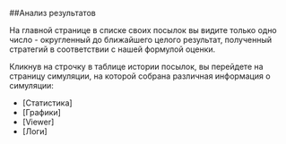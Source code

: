 ##Анализ результатов

На главной странице в списке своих посылок вы видите только одно число - округленный до ближайшего целого результат, полученный стратегий в соответствии с нашей формулой оценки. 

Кликнув на строчку в таблице истории посылок, вы перейдете на страницу симуляции, на которой собрана различная информация о симуляции:

* [Статистика]
* [Графики]
* [Viewer]
* [Логи]